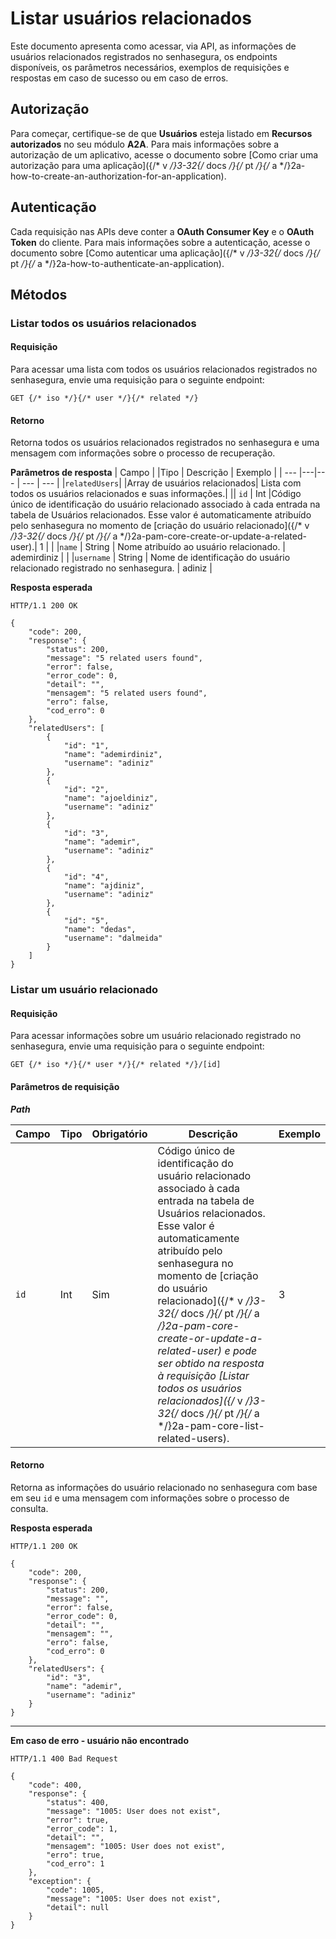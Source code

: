 # Listar usuários relacionados

Este documento apresenta como acessar, via API, as informações de usuários relacionados registrados no senhasegura, os endpoints disponíveis, os parâmetros necessários, exemplos de requisições e respostas em caso de sucesso ou em caso de erros.

## Autorização

Para começar, certifique-se de que **Usuários** esteja listado em **Recursos autorizados** no seu módulo **A2A**.
Para mais informações sobre a autorização de um aplicativo, acesse o documento sobre [Como criar uma autorização para uma aplicação]({/* v */}3-32{/* docs */}{/* pt */}{/* a */}2a-how-to-create-an-authorization-for-an-application).

## Autenticação

Cada requisição nas APIs deve conter a **OAuth Consumer Key** e o **OAuth Token** do cliente.
Para mais informações sobre a autenticação, acesse o documento sobre [Como autenticar uma aplicação]({/* v */}3-32{/* docs */}{/* pt */}{/* a */}2a-how-to-authenticate-an-application).

## Métodos

### Listar todos os usuários relacionados
#### Requisição

Para acessar uma lista com todos os usuários relacionados registrados no senhasegura, envie uma requisição para o seguinte endpoint:

```
GET {/* iso */}{/* user */}{/* related */}
```
#### Retorno

Retorna todos os usuários relacionados registrados no senhasegura e uma mensagem com informações sobre o processo de recuperação.

**Parâmetros de resposta**
| Campo | |Tipo | Descrição | Exemplo |
| --- |---|--- | --- | --- |
|`relatedUsers`| |Array de usuários relacionados| Lista com todos os usuários relacionados e suas informações.| 
|| `id` | Int |Código único de identificação do usuário relacionado associado à cada entrada na tabela de Usuários relacionados. Esse valor é automaticamente atribuído pelo senhasegura no momento de [criação do usuário relacionado]({/* v */}3-32{/* docs */}{/* pt */}{/* a */}2a-pam-core-create-or-update-a-related-user).| 1 | 
| |`name` | String | Nome atribuído ao usuário relacionado.  | ademirdiniz |
| |`username` | String | Nome de identificação do usuário relacionado registrado no senhasegura. | adiniz |

**Resposta esperada**

```
HTTP/1.1 200 OK
```
```
{
    "code": 200,
    "response": {
        "status": 200,
        "message": "5 related users found",
        "error": false,
        "error_code": 0,
        "detail": "",
        "mensagem": "5 related users found",
        "erro": false,
        "cod_erro": 0
    },
    "relatedUsers": [
        {
            "id": "1",
            "name": "ademirdiniz",
            "username": "adiniz"
        },
        {
            "id": "2",
            "name": "ajoeldiniz",
            "username": "adiniz"
        },
        {
            "id": "3",
            "name": "ademir",
            "username": "adiniz"
        },
        {
            "id": "4",
            "name": "ajdiniz",
            "username": "adiniz"
        },
        {
            "id": "5",
            "name": "dedas",
            "username": "dalmeida"
        }
    ]
}
```

### Listar um usuário relacionado 
#### Requisição
Para acessar informações sobre um usuário relacionado registrado no senhasegura, envie uma requisição para o seguinte endpoint:

```
GET {/* iso */}{/* user */}{/* related */}/[id]
```
#### Parâmetros de requisição

***Path***

| Campo |Tipo | Obrigatório| Descrição | Exemplo |
| --- |---|--- | --- | --- | 
| `id` | Int |Sim| Código único de identificação do usuário relacionado associado à cada entrada na tabela de Usuários relacionados. Esse valor é automaticamente atribuído pelo senhasegura no momento de [criação do usuário relacionado]({/* v */}3-32{/* docs */}{/* pt */}{/* a */}2a-pam-core-create-or-update-a-related-user) e pode ser obtido na resposta à requisição [Listar todos os usuários relacionados]({/* v */}3-32{/* docs */}{/* pt */}{/* a */}2a-pam-core-list-related-users). | 3 | 

#### Retorno



Retorna as informações do usuário relacionado no senhasegura com base em seu `id` e uma mensagem com informações sobre o processo de consulta.

**Resposta esperada**

```
HTTP/1.1 200 OK
```

```
{
    "code": 200,
    "response": {
        "status": 200,
        "message": "",
        "error": false,
        "error_code": 0,
        "detail": "",
        "mensagem": "",
        "erro": false,
        "cod_erro": 0
    },
    "relatedUsers": {
        "id": "3",
        "name": "ademir",
        "username": "adiniz"
    }
}
```
---
**Em caso de erro - usuário não encontrado**

```
HTTP/1.1 400 Bad Request
```

```
{
    "code": 400,
    "response": {
        "status": 400,
        "message": "1005: User does not exist",
        "error": true,
        "error_code": 1,
        "detail": "",
        "mensagem": "1005: User does not exist",
        "erro": true,
        "cod_erro": 1
    },
    "exception": {
        "code": 1005,
        "message": "1005: User does not exist",
        "detail": null
    }
}
```








